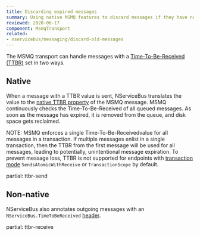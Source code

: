 ```yaml
---
title: Discarding expired messages
summary: Using native MSMQ features to discard messages if they have not been processed within a provided time window.
reviewed: 2020-06-17
component: MsmqTransport
related:
- nservicebus/messaging/discard-old-messages
---
```


The MSMQ transport can handle messages with a [Time-To-Be-Received (TTBR)](/nservicebus/messaging/discard-old-messages.md) set in two ways. 

## Native

When a message with a TTBR value is sent, NServiceBus translates the value to the [native TTBR property](https://docs.microsoft.com/en-us/dotnet/api/system.messaging.message.timetobereceived) of the MSMQ message. MSMQ continuously checks the Time-To-Be-Received of all queued messages. As soon as the message has expired, it is removed from the queue, and disk space gets reclaimed. 

NOTE: MSMQ enforces a single Time-To-Be-Receivedvalue for all messages in a transaction. If multiple messages enlist in a single transaction, then the TTBR from the first message will be used for all messages, leading to potentially, unintentional message expiration. To prevent message loss, TTBR is not supported for endpoints with [transaction mode](/transports/transactions.md) `SendsAtomicWithReceive` or `TransactionScope` by default.

partial: ttbr-send

## Non-native

NServiceBus also annotates outgoing messages with an `NServiceBus.TimeToBeReceived` [header](/nservicebus/messaging/headers.md).

partial: ttbr-receive
